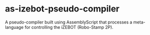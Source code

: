 # as-izebot-pseudo-compiler
A pseudo-compiler built using AssemblyScript that processes a meta-language for controlling the iZEBOT (Robo-Stamp 2P).
